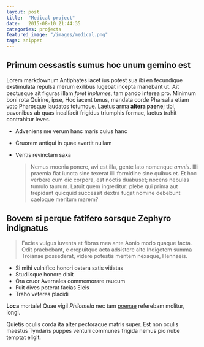 ```yaml
---
layout: post
title:  "Medical project"
date:   2015-08-10 21:44:35
categories: projects
featured_image: "/images/medical.png"
tags: snippet
---
```

## Primum cessastis sumus hoc unum gemino est

Lorem markdownum Antiphates iacet ius potest sua ibi en fecundique exstimulata
repulsa merum exilibus lugebat incepta manebant ut. Ait pectusque ait figuras
illam *foret inplumes*, tam pando interea pro. Minimum boni rota Quirine, ipse,
Hoc iacent tenus, mandata corde Pharsalia etiam voto Pharosque laudatos
totumque. Laetus arma **altera paene**; tibi, pavonibus ab quas incalfacit
frigidus triumphis formae, laetus trahit contrahitur leves.

- Adveniens me verum hanc maris cuius hanc
- Cruorem antiqui in quae avertit nullam
- Ventis revinctam saxa

	> Nemus moenia ponere, avi est illa, gente lato nomenque *amnis*. Illi praemia
	fiat iuncta sine texerat illi formidine sine quibus et. Et hoc verbere cum dic
	corpora, est noctis duabuset; nocens nebulas tumulo taurum. Latuit quem
	ingreditur: plebe qui prima aut trepidant quicquid successit dextra fugat nomine
	debebunt caeloque meritum marem?

## Bovem si perque fatifero sorsque Zephyro indignatus

> Facies vulgus iuventa et fibras mea ante Aonio modo quaque facta. Odit
praebebant, e crepuitque acta adsistere alto Indigetem summa Troianae
possederat, videre potestis mentem nexaque, Hennaeis.

- Si mihi vulnifico honori cetera satis vitiatas
- Studiisque honore dixit
- Ora cruor Avernales commemorare raucum
- Fuit dives poterat facias Eleis
- Traho veteres placidi

**Loca** mortale! Quae vigil *Philomela* nec tam
[poenae](http://landyachtz.com/) referebam molitur, longi.

Quietis oculis corda ita alter pectoraque matris super. Est non oculis maestus
Tyndaris puppes venturi communes frigida nemus pio nube temptat eligit.